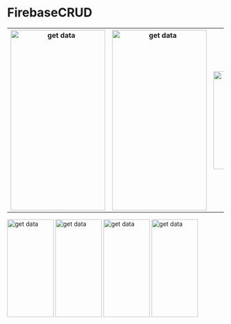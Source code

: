 # FirebaseCRUD
<table style="width:100%">
 <tr>
    <th><img src="https://user-images.githubusercontent.com/38391658/111061057-82a4d480-84cb-11eb-8741-948aaeb06688.png" alt="get data" width="220" height="420"> </th>
    <th><img src="https://user-images.githubusercontent.com/38391658/111061058-85072e80-84cb-11eb-9bc3-230c4a79cdd1.png" alt="get data" width="220" height="420"></th>
    <th><img src="https://user-images.githubusercontent.com/38391658/111061059-859fc500-84cb-11eb-84fa-50e4b338827c.png" alt="get data" width="108" height="228"></th>
  </tr>

</table>


<img src="https://user-images.githubusercontent.com/38391658/111061060-86385b80-84cb-11eb-906d-51539014d041.png" alt="get data" width="108" height="228">
<img src="https://user-images.githubusercontent.com/38391658/111061061-86d0f200-84cb-11eb-8c49-803b7022a940.png" alt="get data" width="108" height="228">
<img src="https://user-images.githubusercontent.com/38391658/111061062-87698880-84cb-11eb-9018-9828ec7915e4.png" alt="get data" width="108" height="228">
<img src="https://user-images.githubusercontent.com/38391658/111061064-88021f00-84cb-11eb-919c-11db2a7f389d.png" alt="get data" width="108" height="228">
 
